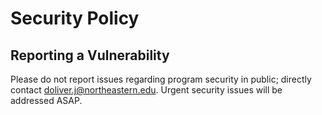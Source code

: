 # Security Policy

## Reporting a Vulnerability

Please do not report issues regarding program security in public; directly contact [doliver.j@northeastern.edu](mailto:doliver.j@northeastern.edu). Urgent security issues will be addressed ASAP.
